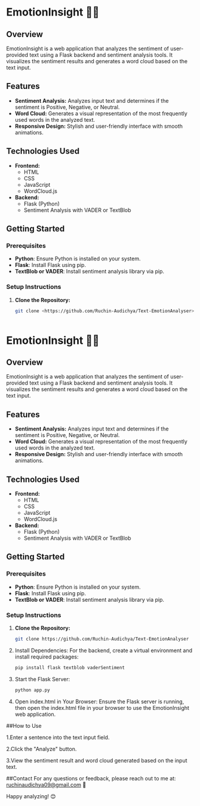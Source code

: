 # EmotionInsight 🌟💬

## Overview
EmotionInsight is a web application that analyzes the sentiment of user-provided text using a Flask backend and sentiment analysis tools. It visualizes the sentiment results and generates a word cloud based on the text input. 

## Features
- **Sentiment Analysis:** Analyzes input text and determines if the sentiment is Positive, Negative, or Neutral.
- **Word Cloud:** Generates a visual representation of the most frequently used words in the analyzed text.
- **Responsive Design:** Stylish and user-friendly interface with smooth animations.

## Technologies Used
- **Frontend:**
  - HTML
  - CSS
  - JavaScript
  - WordCloud.js
- **Backend:**
  - Flask (Python)
  - Sentiment Analysis with VADER or TextBlob

## Getting Started

### Prerequisites
- **Python**: Ensure Python is installed on your system.
- **Flask**: Install Flask using pip.
- **TextBlob or VADER**: Install sentiment analysis library via pip.

### Setup Instructions

1. **Clone the Repository:**
   ```bash
   git clone <https://github.com/Ruchin-Audichya/Text-EmotionAnalyser>
  
# EmotionInsight 🌟💬

## Overview
EmotionInsight is a web application that analyzes the sentiment of user-provided text using a Flask backend and sentiment analysis tools. It visualizes the sentiment results and generates a word cloud based on the text input. 

## Features
- **Sentiment Analysis:** Analyzes input text and determines if the sentiment is Positive, Negative, or Neutral.
- **Word Cloud:** Generates a visual representation of the most frequently used words in the analyzed text.
- **Responsive Design:** Stylish and user-friendly interface with smooth animations.

## Technologies Used
- **Frontend:**
  - HTML
  - CSS
  - JavaScript
  - WordCloud.js
- **Backend:**
  - Flask (Python)
  - Sentiment Analysis with VADER or TextBlob

## Getting Started

### Prerequisites
- **Python**: Ensure Python is installed on your system.
- **Flask**: Install Flask using pip.
- **TextBlob or VADER**: Install sentiment analysis library via pip.

### Setup Instructions

1. **Clone the Repository:**
   ```bash
   git clone https://github.com/Ruchin-Audichya/Text-EmotionAnalyser
   
2. Install Dependencies:
For the backend, create a virtual environment and install required packages:
   ```bash
   pip install flask textblob vaderSentiment

3. Start the Flask Server:
    ```bash
    python app.py

4. Open index.html in Your Browser:
   Ensure the Flask server is running, then open the index.html file in your browser to use the EmotionInsight web application.

##How to Use

1.Enter a sentence into the text input field.

2.Click the "Analyze" button.

3.View the sentiment result and word cloud generated based on the input text.

##Contact
For any questions or feedback, please reach out to me at: ruchinaudichya09@gmail.com 📧

Happy analyzing! 😊
